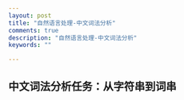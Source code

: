 ```yaml
---
layout: post
title: "自然语言处理-中文词法分析"
comments: true
description: "自然语言处理-中文词法分析"
keywords: ""

---
```


## 中文词法分析任务：从字符串到词串


